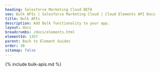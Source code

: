 ```yaml
---
heading: Salesforce Marketing Cloud BETA
seo: Bulk APIs | Salesforce Marketing Cloud | Cloud Elements API Docs
title: Bulk APIs
description: Add Bulk functionality to your app.
layout: docs
breadcrumbs: /docs/elements.html
elementId: 1357
parent: Back to Element Guides
order: 30
sitemap: false
---
```


{% include bulk-apis.md %}
